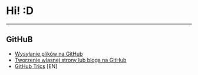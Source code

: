 



# Hi! :D

---

## GitHuB
- [Wysyłanie plików na GitHub](WebPages/GitHub/Upload.na.gihub.md)
- [Tworzenie wlasnej strony lub bloga na GitHub](WebPages/GitHub/Wlasna.strona.na.GitHub.md)
- [GitHub Trics](WebPages/GitHub/GitHub.trics.md) [EN]
